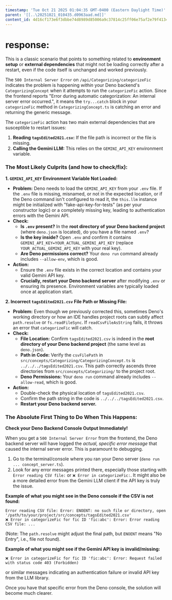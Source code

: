 ```yaml
---
timestamp: 'Tue Oct 21 2025 01:04:35 GMT-0400 (Eastern Daylight Time)'
parent: '[[..\20251021_010435.d0963aad.md]]'
content_id: 4d16cf173e6f3dbbe74d8989d85006a9c37814c25ff06e75af2e79f413444490
---
```


# response:

This is a classic scenario that points to something related to **environment setup** or **external dependencies** that might not be loading correctly after a restart, even if the code itself is unchanged and worked previously.

The `500 Internal Server Error` on `/api/Categorizing/categorizeFic` indicates the problem is happening *within* your Deno backend's `CategorizingConcept` when it attempts to run the `categorizeFic` action. Since the frontend reports "Error during automatic categorization: An internal server error occurred.", it means the `try...catch` block in your `categorizeFic` method in `CategorizingConcept.ts` is catching an error and returning the generic message.

The `categorizeFic` action has two main external dependencies that are susceptible to restart issues:

1. **Reading `tagsEdited2021.csv`:** If the file path is incorrect or the file is missing.
2. **Calling the Gemini LLM:** This relies on the `GEMINI_API_KEY` environment variable.

### **The Most Likely Culprits (and how to check/fix):**

**1. `GEMINI_API_KEY` Environment Variable Not Loaded:**

* **Problem:** Deno needs to load the `GEMINI_API_KEY` from your `.env` file. If the `.env` file is missing, misnamed, or not in the expected location, or if the Deno command isn't configured to read it, the `this.llm` instance might be initialized with "fake-api-key-for-tests" (as per your constructor logic) or a completely missing key, leading to authentication errors with the Gemini API.
* **Check:**
  * **Is `.env` present?** In the **root directory of your Deno backend project** (where `deno.json` is located), do you have a file named `.env`?
  * **Is the key inside?** Open `.env` and confirm it contains `GEMINI_API_KEY=YOUR_ACTUAL_GEMINI_API_KEY` (replace `YOUR_ACTUAL_GEMINI_API_KEY` with your real key).
  * **Are Deno permissions correct?** Your `deno run` command already includes `--allow-env`, which is good.
* **Action:**
  * Ensure the `.env` file exists in the correct location and contains your valid Gemini API key.
  * **Crucially, restart your Deno backend server** after modifying `.env` or ensuring its presence. Environment variables are typically loaded once at application start.

**2. Incorrect `tagsEdited2021.csv` File Path or Missing File:**

* **Problem:** Even though we previously corrected this, sometimes Deno's working directory or how an IDE handles project roots can subtly affect `path.resolve` or `fs.readFileSync`. If `readCsvFileAsString` fails, it throws an error that `categorizeFic` will catch.
* **Check:**
  * **File Location:** Confirm `tagsEdited2021.csv` is indeed in the **root directory of your Deno backend project** (the same level as `deno.json`).
  * **Path in Code:** Verify the `csvFilePath` in `src/concepts/Categorizing/CategorizingConcept.ts` is `../../../tagsEdited2021.csv`. This path correctly ascends three directories from `src/concepts/Categorizing/` to the project root.
  * **Deno Permissions:** Your `deno run` command already includes `--allow-read`, which is good.
* **Action:**
  * Double-check the physical location of `tagsEdited2021.csv`.
  * Confirm the path string in the code is `../../../tagsEdited2021.csv`.
  * **Restart your Deno backend server.**

### **The Absolute First Thing to Do When This Happens:**

**Check your Deno Backend Console Output Immediately!**

When you get a `500 Internal Server Error` from the frontend, the Deno backend server will have logged the *actual, specific error message* that caused the internal server error. This is paramount to debugging.

1. Go to the terminal/console where you ran your Deno server (`deno run ... concept_server.ts`).
2. Look for any error messages printed there, especially those starting with `Error reading CSV file:` or `❌ Error in categorizeFic:`. It might also be a more detailed error from the Gemini LLM client if the API key is truly the issue.

**Example of what you might see in the Deno console if the CSV is not found:**

```
Error reading CSV file: Error: ENOENT: no such file or directory, open '/path/to/your/project/src/concepts/tagsEdited2021.csv'
❌ Error in categorizeFic for fic ID 'fic:abc': Error: Error reading CSV file: ...
```

(Note: The `path.resolve` might adjust the final path, but `ENOENT` means "No Entry", i.e., file not found).

**Example of what you might see if the Gemini API key is invalid/missing:**

```
❌ Error in categorizeFic for fic ID 'fic:abc': Error: Request failed with status code 403 (Forbidden)
```

or similar messages indicating an authentication failure or invalid API key from the LLM library.

Once you have that specific error from the Deno console, the solution will become much clearer.
